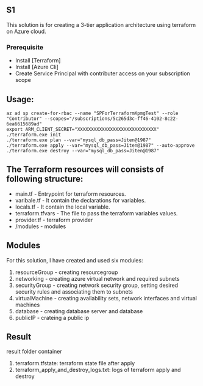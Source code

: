 S1
-------------
This solution is for creating a 3-tier application architecture using terraform on Azure cloud.
### Prerequisite
-   Install [Terraform]
-   Install [Azure Cli]
-   Create Service Principal with contributer access on your subscription scope

Usage:
--------
```
az ad sp create-for-rbac --name "SPForTerraformKpmgTest" --role "Contributor" --scopes="/subscriptions/5c265d3c-ff46-4102-8c22-6ea6615689ad"
export ARM_CLIENT_SECRET="XXXXXXXXXXXXXXXXXXXXXXXXXXXXX"
./terraform.exe init
./terraform.exe plan --var="mysql_db_pass=Jiten@1987"
./terraform.exe apply --var="mysql_db_pass=Jiten@1987" --auto-approve
./terraform.exe destroy --var="mysql_db_pass=Jiten@1987"
```

The Terraform resources will consists of following structure:
--------
-   main.tf - Entrypoint for terraform resources.
-   varibale.tf - It contain the declarations for variables.
-   locals.tf - It contain the local variable.
-   terraform.tfvars - The file to pass the terraform variables values.
-   provider.tf - terraform provider
-   /modules - modules

Modules
--------
For this solution, I have created and used six modules:
1. resourceGroup - creating resourcegroup
2. networking - creating azure virtual network and required subnets
3. securityGroup - creating network security group, setting desired security rules and associating them to subnets
4. virtualMachine - creating availability sets, network interfaces and virtual machines
5. database - creating database server and database
6. publicIP - crateing a public ip


Result
-------
result folder container 
1. terraform.tfstate: terraform state file after apply
2. terraform_apply_and_destroy_logs.txt: logs of terraform apply and destroy
